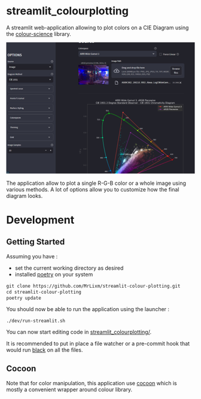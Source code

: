 # streamlit_colourplotting

A streamlit web-application allowing to plot colors on a CIE Diagram using
the [colour-science](https://www.colour-science.org/) library.

![screenshot of the web-app](doc/img/cover.png)

The application allow to plot a single R-G-B color or a whole image using various
methods. A lot of options allow you to customize how the final diagram looks.

# Development

## Getting Started

Assuming you have :

- set the current working directory as desired
- installed [poetry](https://python-poetry.org/) on your system

```shell
git clone https://github.com/MrLixm/streamlit-colour-plotting.git
cd streamlit-colour-plotting
poetry update
```

You should now be able to run the application using the launcher :

```shell
./dev/run-streamlit.sh
```

You can now start editing code in [streamlit_colourplotting/](streamlit_colourplotting).

It is recommended to put in place a file watcher or a pre-commit hook that 
would run [black](https://black.readthedocs.io/en/stable/) on all the files.


## Cocoon

Note that for color manipulation, this application use [cocoon](https://github.com/MrLixm/cocoon) which
is mostly a convenient wrapper around colour library.
